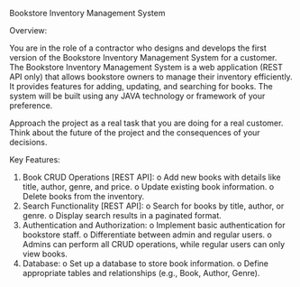 Bookstore Inventory Management System

Overview:

You are in the role of a contractor who designs and develops the first version of the Bookstore
Inventory Management System for a customer. The Bookstore Inventory Management System
is a web application (REST API only) that allows bookstore owners to manage their inventory
efficiently. It provides features for adding, updating, and searching for books. The system will
be built using any JAVA technology or framework of your preference.

Approach the project as a real task that you are doing for a real customer. Think about the
future of the project and the consequences of your decisions.


Key Features:
1. Book CRUD Operations [REST API]:
	o Add new books with details like title, author, genre, and price.
	o Update existing book information.
	o Delete books from the inventory.
2. Search Functionality [REST API]:
	o Search for books by title, author, or genre.
	o Display search results in a paginated format.
3. Authentication and Authorization:
	o Implement basic authentication for bookstore staff.
	o Differentiate between admin and regular users.
	o Admins can perform all CRUD operations, while regular users can only view books.
4. Database:
	o Set up a database to store book information.
	o Define appropriate tables and relationships (e.g., Book, Author, Genre).
